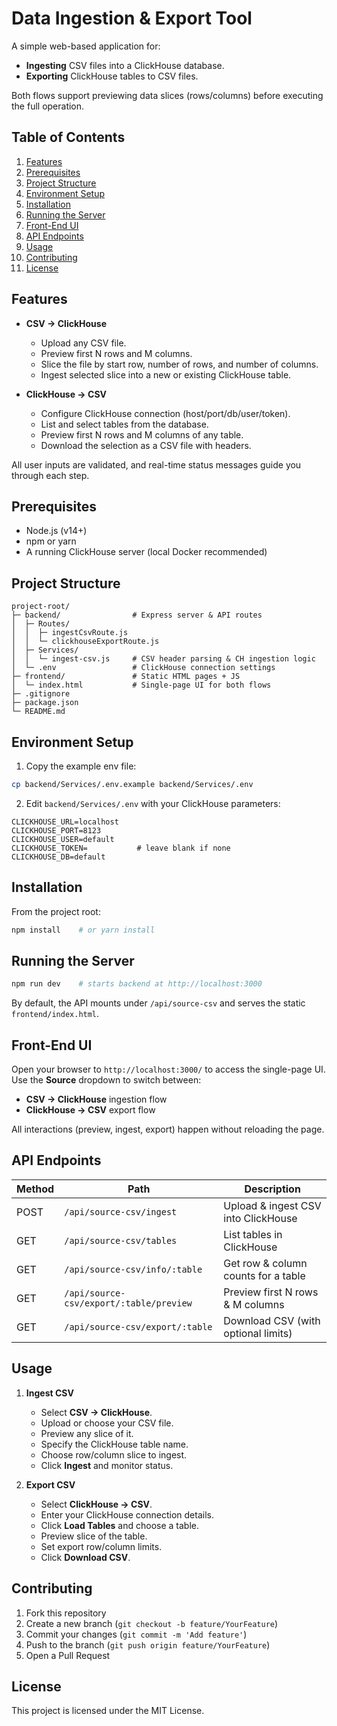 
# Data Ingestion & Export Tool

A simple web-based application for:
* **Ingesting** CSV files into a ClickHouse database.
* **Exporting** ClickHouse tables to CSV files.

Both flows support previewing data slices (rows/columns) before executing the full operation.

## Table of Contents
1. [Features](#features)
2. [Prerequisites](#prerequisites)
3. [Project Structure](#project-structure)
4. [Environment Setup](#environment-setup)
5. [Installation](#installation)
6. [Running the Server](#running-the-server)
7. [Front-End UI](#front-end-ui)
8. [API Endpoints](#api-endpoints)
9. [Usage](#usage)
10. [Contributing](#contributing)
11. [License](#license)

## Features

* **CSV → ClickHouse**
   * Upload any CSV file.
   * Preview first N rows and M columns.
   * Slice the file by start row, number of rows, and number of columns.
   * Ingest selected slice into a new or existing ClickHouse table.

* **ClickHouse → CSV**
   * Configure ClickHouse connection (host/port/db/user/token).
   * List and select tables from the database.
   * Preview first N rows and M columns of any table.
   * Download the selection as a CSV file with headers.

All user inputs are validated, and real-time status messages guide you through each step.

## Prerequisites

* Node.js (v14+)
* npm or yarn
* A running ClickHouse server (local Docker recommended)

## Project Structure

```
project-root/
├─ backend/                # Express server & API routes
│  ├─ Routes/
│  │  ├─ ingestCsvRoute.js
│  │  └─ clickhouseExportRoute.js
│  ├─ Services/
│  │  └─ ingest-csv.js     # CSV header parsing & CH ingestion logic
│  └─ .env                 # ClickHouse connection settings
├─ frontend/               # Static HTML pages + JS
│  └─ index.html           # Single-page UI for both flows
├─ .gitignore
├─ package.json
└─ README.md
```

## Environment Setup

1. Copy the example env file:

```bash
cp backend/Services/.env.example backend/Services/.env
```

2. Edit `backend/Services/.env` with your ClickHouse parameters:

```
CLICKHOUSE_URL=localhost
CLICKHOUSE_PORT=8123
CLICKHOUSE_USER=default
CLICKHOUSE_TOKEN=           # leave blank if none
CLICKHOUSE_DB=default
```

## Installation

From the project root:

```bash
npm install    # or yarn install
```

## Running the Server

```bash
npm run dev    # starts backend at http://localhost:3000
```

By default, the API mounts under `/api/source-csv` and serves the static `frontend/index.html`.

## Front-End UI

Open your browser to `http://localhost:3000/` to access the single-page UI. Use the **Source** dropdown to switch between:
* **CSV → ClickHouse** ingestion flow
* **ClickHouse → CSV** export flow

All interactions (preview, ingest, export) happen without reloading the page.

## API Endpoints

| Method | Path | Description |
|--------|------|-------------|
| POST | `/api/source-csv/ingest` | Upload & ingest CSV into ClickHouse |
| GET | `/api/source-csv/tables` | List tables in ClickHouse |
| GET | `/api/source-csv/info/:table` | Get row & column counts for a table |
| GET | `/api/source-csv/export/:table/preview` | Preview first N rows & M columns |
| GET | `/api/source-csv/export/:table` | Download CSV (with optional limits) |

## Usage

1. **Ingest CSV**
   * Select **CSV → ClickHouse**.
   * Upload or choose your CSV file.
   * Preview any slice of it.
   * Specify the ClickHouse table name.
   * Choose row/column slice to ingest.
   * Click **Ingest** and monitor status.

2. **Export CSV**
   * Select **ClickHouse → CSV**.
   * Enter your ClickHouse connection details.
   * Click **Load Tables** and choose a table.
   * Preview slice of the table.
   * Set export row/column limits.
   * Click **Download CSV**.

## Contributing

1. Fork this repository
2. Create a new branch (`git checkout -b feature/YourFeature`)
3. Commit your changes (`git commit -m 'Add feature'`)
4. Push to the branch (`git push origin feature/YourFeature`)
5. Open a Pull Request

## License

This project is licensed under the MIT License.

